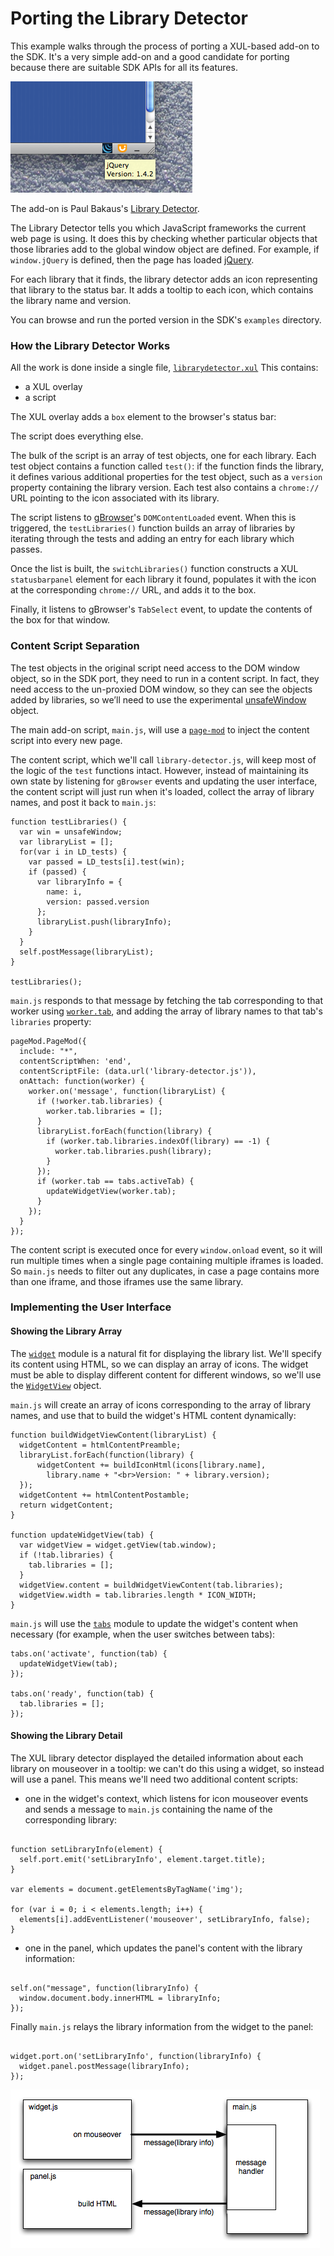<!-- This Source Code Form is subject to the terms of the Mozilla Public
   - License, v. 2.0. If a copy of the MPL was not distributed with this
   - file, You can obtain one at http://mozilla.org/MPL/2.0/. -->

# Porting the Library Detector #

This example walks through the process of porting a XUL-based add-on to the
SDK. It's a very simple add-on and a good candidate for porting because
there are suitable SDK APIs for all its features.

<img class="image-right" src="static-files/media/librarydetector/library-detector.png" alt="Library Detector Screenshot"></img>

The add-on is Paul Bakaus's
[Library Detector](https://addons.mozilla.org/en-US/firefox/addon/library-detector/).

The Library Detector tells you which JavaScript frameworks the current
web page is using. It does this by checking whether particular objects
that those libraries add to the global window object are defined.
For example, if `window.jQuery` is defined, then the page has loaded
[jQuery](http://jquery.com/).

For each library that it finds, the library detector adds an icon
representing that library to the status bar. It adds a tooltip to each
icon, which contains the library name and version.

You can browse and run the ported version in the SDK's `examples` directory.

### How the Library Detector Works ###

All the work is done inside a single file,
[`librarydetector.xul`](http://code.google.com/p/librarydetector/source/browse/trunk/chrome/content/librarydetector.xul)
This contains:

<ul>
	<li>a XUL overlay</li>
	<li>a script</li>
</ul>

The XUL overlay adds a `box` element to the browser's status bar:

<script type="syntaxhighlighter" class="brush: html"><![CDATA[
  &lt;statusbar id="status-bar"&gt; &lt;box orient="horizontal" id="librarydetector"&gt; &lt;/box&gt; &lt;/statusbar&gt;
]]>
</script>

The script does everything else.

The bulk of the script is an array of test objects, one for each library.
Each test object contains a function called `test()`: if the
function finds the library, it defines various additional properties for
the test object, such as a `version` property containing the library version.
Each test also contains a `chrome://` URL pointing to the icon associated with
its library.

The script listens to [gBrowser](https://developer.mozilla.org/en/Code_snippets/Tabbed_browser)'s
`DOMContentLoaded` event. When this is triggered, the `testLibraries()`
function builds an array of libraries by iterating through the tests and
adding an entry for each library which passes.

Once the list is built, the `switchLibraries()` function constructs a XUL
`statusbarpanel` element for each library it found, populates it with the
icon at the corresponding `chrome://` URL, and adds it to the box.

Finally, it listens to gBrowser's `TabSelect` event, to update the contents
of the box for that window.

### Content Script Separation ###

The test objects in the original script need access to the DOM window object,
so in the SDK port, they need to run in a content script. In fact, they need
access to the un-proxied DOM window, so they can see the objects added by
libraries, so we’ll need to use the experimental
[unsafeWindow](dev-guide/addon-development/content-scripts/access.html) object.

The main add-on script, `main.js`, will use a
[`page-mod`](packages/addon-kit/docs/page-mod.html)
to inject the content script into every new page.

The content script, which we'll call `library-detector.js`, will keep most of
the logic of the `test` functions intact. However, instead of maintaining its
own state by listening for `gBrowser` events and updating the
user interface, the content script will just run when it's loaded, collect
the array of library names, and post it back to `main.js`:

    function testLibraries() {
      var win = unsafeWindow;
      var libraryList = [];
      for(var i in LD_tests) {
        var passed = LD_tests[i].test(win);
        if (passed) {
          var libraryInfo = {
            name: i,
            version: passed.version
          };
          libraryList.push(libraryInfo);
        }
      }
      self.postMessage(libraryList);
    }

    testLibraries();

`main.js` responds to that message by fetching the tab
corresponding to that worker using
[`worker.tab`](packages/api-utils/docs/content/worker.html#tab), and adding
the array of library names to that tab's `libraries` property:

    pageMod.PageMod({
      include: "*",
      contentScriptWhen: 'end',
      contentScriptFile: (data.url('library-detector.js')),
      onAttach: function(worker) {
        worker.on('message', function(libraryList) {
          if (!worker.tab.libraries) {
            worker.tab.libraries = [];
          }
          libraryList.forEach(function(library) {
            if (worker.tab.libraries.indexOf(library) == -1) {
              worker.tab.libraries.push(library);
            }
          });
          if (worker.tab == tabs.activeTab) {
            updateWidgetView(worker.tab);
          }
        });
      }
    });

The content script is executed once for every `window.onload` event, so
it will run multiple times when a single page containing multiple iframes
is loaded. So `main.js` needs to filter out any duplicates, in case
a page contains more than one iframe, and those iframes use the same library.

### Implementing the User Interface ###

#### Showing the Library Array ####

The [`widget`](packages/addon-kit/docs/widget.html) module is a natural fit
for displaying the library list. We'll specify its content using HTML, so we
can display an array of icons. The widget must be able to display different
content for different windows, so we'll use the
[`WidgetView`](packages/addon-kit/docs/widget.html) object.

`main.js` will create an array of icons corresponding to the array of library
names, and use that to build the widget's HTML content dynamically:

    function buildWidgetViewContent(libraryList) {
      widgetContent = htmlContentPreamble;
      libraryList.forEach(function(library) {
          widgetContent += buildIconHtml(icons[library.name],
            library.name + "<br>Version: " + library.version);
      });
      widgetContent += htmlContentPostamble;
      return widgetContent;
    }

    function updateWidgetView(tab) {
      var widgetView = widget.getView(tab.window);
      if (!tab.libraries) {
        tab.libraries = [];
      }
      widgetView.content = buildWidgetViewContent(tab.libraries);
      widgetView.width = tab.libraries.length * ICON_WIDTH;
    }

`main.js` will
use the [`tabs`](packages/addon-kit/docs/tabs.html) module to update the
widget's content when necessary (for example, when the user switches between
tabs):

    tabs.on('activate', function(tab) {
      updateWidgetView(tab);
    });

    tabs.on('ready', function(tab) {
      tab.libraries = [];
    });

#### Showing the Library Detail ####

The XUL library detector displayed the detailed information about each
library on mouseover in a tooltip: we can't do this using a widget, so
instead will use a panel. This means we'll need two additional content
scripts:

* one in the widget's context, which listens for icon mouseover events
and sends a message to `main.js` containing the name of the corresponding
library:

<pre><code>
function setLibraryInfo(element) {
  self.port.emit('setLibraryInfo', element.target.title);
}

var elements = document.getElementsByTagName('img');

for (var i = 0; i &lt; elements.length; i++) {
  elements[i].addEventListener('mouseover', setLibraryInfo, false);
}
</code></pre>

* one in the panel, which updates the panel's content with the library
information:

<pre><code>
self.on("message", function(libraryInfo) {
  window.document.body.innerHTML = libraryInfo;
});
</code></pre>

Finally `main.js` relays the library information from the widget to the panel:

<pre><code>
widget.port.on('setLibraryInfo', function(libraryInfo) {
  widget.panel.postMessage(libraryInfo);
});
</code></pre>

<img class="image-center" src="static-files/media/librarydetector/panel-content.png" alt="Updating panel content"> </img>
